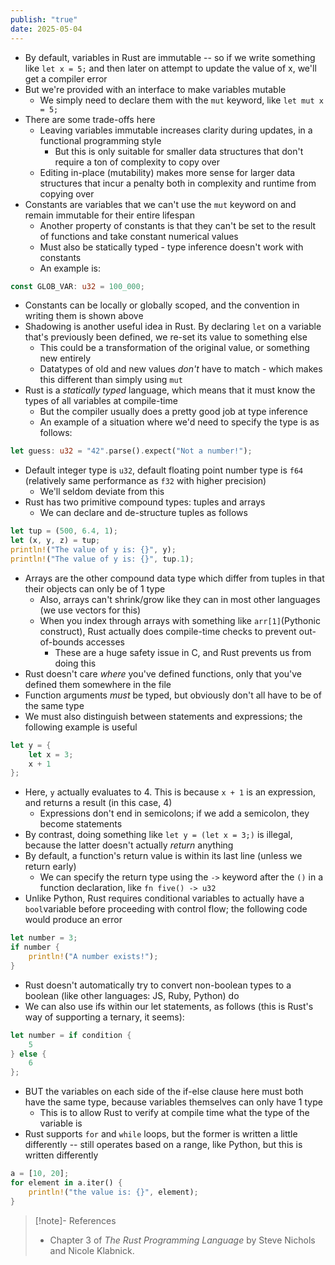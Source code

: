 ```yaml
---
publish: "true"
date: 2025-05-04
---
```

- By default, variables in Rust are immutable -- so if we write something like `let x = 5;` and then later on attempt to update the value of x, we'll get a compiler error
- But we're provided with an interface to make variables mutable
	- We simply need to declare them with the `mut` keyword, like `let mut x = 5;`
- There are some trade-offs here
	- Leaving variables immutable increases clarity during updates, in a functional programming style
		- But this is only suitable for smaller data structures that don't require a ton of complexity to copy over
	- Editing in-place (mutability) makes more sense for larger data structures that incur a penalty both in complexity and runtime from copying over
- Constants are variables that we can't use the `mut` keyword on and remain immutable for their entire lifespan
	- Another property of constants is that they can't be set to the result of functions and take constant numerical values
	- Must also be statically typed - type inference doesn't work with constants
	- An example is:
```rust
const GLOB_VAR: u32 = 100_000;
```
- Constants can be locally or globally scoped, and the convention in writing them is shown above
- Shadowing is another useful idea in Rust. By declaring `let` on a variable that's previously been defined, we re-set its value to something else
	- This could be a transformation of the original value, or something new entirely
	- Datatypes of old and new values *don't* have to match - which makes this different than simply using `mut`
- Rust is a *statically typed* language, which means that it must know the types of all variables at compile-time
	- But the compiler usually does a pretty good job at type inference
	- An example of a situation where we'd need to specify the type is as follows:
```rust
let guess: u32 = "42".parse().expect("Not a number!");
```
- Default integer type is `u32`, default floating point number type is `f64` (relatively same performance as `f32` with higher precision)
	- We'll seldom deviate from this
- Rust has two primitive compound types: tuples and arrays
	- We can declare and de-structure tuples as follows
```rust
let tup = (500, 6.4, 1);
let (x, y, z) = tup;
println!("The value of y is: {}", y);
println!("The value of y is: {}", tup.1);
```
- Arrays are the other compound data type which differ from tuples in that their objects can only be of 1 type
	- Also, arrays can't shrink/grow like they can in most other languages (we use vectors for this)
	- When you index through arrays with something like `arr[1]`(Pythonic construct), Rust actually does compile-time checks to prevent out-of-bounds accesses
		- These are a huge safety issue in C, and Rust prevents us from doing this
- Rust doesn't care *where* you've defined functions, only that you've defined them somewhere in the file
- Function arguments *must* be typed, but obviously don't all have to be of the same type
- We must also distinguish between statements and expressions; the following example is useful
```rust
let y = {
	let x = 3;
	x + 1
};
```
- Here, `y` actually evaluates to 4. This is because `x + 1` is an expression, and returns a result (in this case, 4)
	- Expressions don't end in semicolons; if we add a semicolon, they become statements
- By contrast, doing something like `let y = (let x = 3;)` is illegal, because the latter doesn't actually *return* anything
- By default, a function's return value is within its last line (unless we return early)
	- We can specify the return type using the `->` keyword after the `()` in a function declaration, like `fn five() -> u32`
- Unlike Python, Rust requires conditional variables to actually have a `bool`variable before proceeding with control flow; the following code would produce an error
```rust
let number = 3;
if number {
	println!("A number exists!");
}
```
- Rust doesn't automatically try to convert non-boolean types to a boolean (like other languages: JS, Ruby, Python) do
- We can also use ifs within our let statements, as follows (this is Rust's way of supporting a ternary, it seems):
```rust
let number = if condition {
	5
} else {
	6
};
```
- BUT the variables on each side of the if-else clause here must both have the same type, because variables themselves can only have 1 type
	- This is to allow Rust to verify at compile time what the type of the variable is
- Rust supports `for` and `while` loops, but the former is written a little differently -- still operates based on a range, like Python, but this is written differently
```rust
a = [10, 20];
for element in a.iter() {
	println!("the value is: {}", element);
}
```
> [!note]- References
> - Chapter 3 of *The Rust Programming Language* by Steve Nichols and Nicole Klabnick.